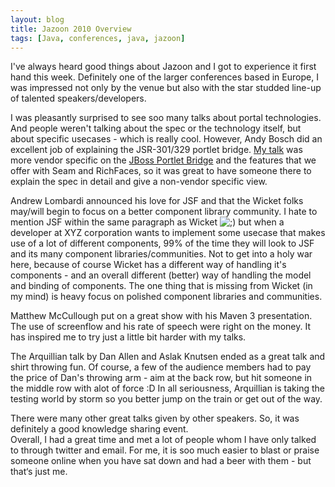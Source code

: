 ```yaml
---
layout: blog
title: Jazoon 2010 Overview
tags: [Java, conferences, java, jazoon]
---
```


<p><p>I've always heard good things about Jazoon and I got to experience it first hand this week. Definitely one of the larger conferences based in Europe, I was impressed not only by the venue but also with the star studded line&#45;up of talented speakers/developers.</p></p> 

<p><p>I was pleasantly surprised to see soo many talks about portal technologies. And people weren't talking about the spec or the technology itself, but about specific usecases &#45; which is really cool. However, Andy Bosch did an excellent job of explaining the JSR&#45;301/329 portlet bridge. <a href="http://www.slideshare.net/wesleyhales/if-you-know-jsf-you-know-portals-and-portlets">My talk</a> was more vendor specific on the <a href="http://jboss.org/portletbridge/">JBoss Portlet Bridge</a> and the features that we offer with Seam and RichFaces, so it was great to have someone there to explain the spec in detail and give a non&#45;vendor specific view.</p></p> 

<p><p>Andrew Lombardi announced his love for JSF and that the Wicket folks may/will begin to focus on a better component library community. I hate to mention JSF within the same paragraph as Wicket <img src="http://www.jroller.com/images/smileys/wink.gif" class="smiley" alt=";)" title=";)" /> but when a developer at XYZ corporation wants to implement some usecase that makes use of a lot of different components, 99% of the time they will look to JSF and its many component libraries/communities. Not to get into a holy war here, because of course Wicket has a different way of handling it's components &#45; and an overall different (better) way of handling the model and binding of components. The one thing that is missing from Wicket (in my mind) is heavy focus on polished component libraries and communities.</p></p> 

<p><p>Matthew McCullough put on a great show with his Maven 3 presentation. The use of screenflow and his rate of speech were right on the money. It has inspired me to try just a little bit harder with my talks.</p></p> 

<p><p>The Arquillian talk by Dan Allen and Aslak Knutsen ended as a great talk and shirt throwing fun. Of course, a few of the audience members had to pay the price of Dan's throwing arm &#45; aim at the back row, but hit someone in the middle row with alot of force :D In all seriousness, Arquillian is taking the testing world by storm so you better jump on the train or get out of the way.</p></p> 

<p><p>There were many other great talks given by other speakers. So, it was definitely a good knowledge sharing event.<br /> 
Overall, I had a great time and met a lot of people whom I have only talked to through twitter and email. For me, it is soo much easier to blast or praise someone online when you have sat down and had a beer with them &#45; but that&#8216;s just me.</p></p>
